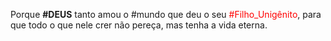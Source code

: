 Porque **#DEUS** tanto amou o #mundo que deu o seu <font color="Red">#Filho_Unigênito</font>, para que todo o que nele crer não pereça, mas tenha a vida eterna.